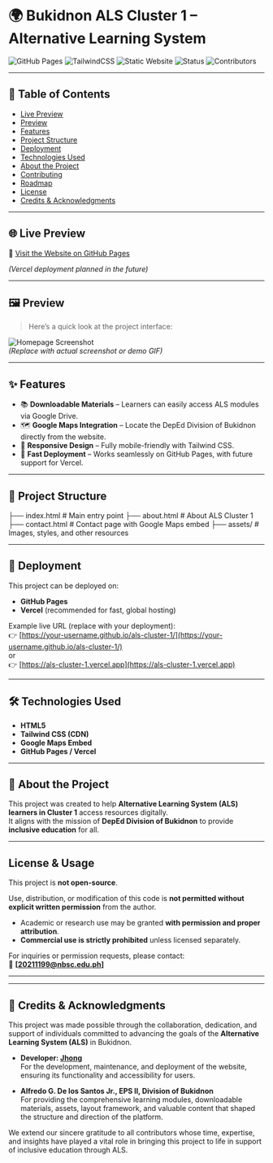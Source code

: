 # 🌍 Bukidnon ALS Cluster 1 – Alternative Learning System  

![GitHub Pages](https://img.shields.io/badge/Deployed-GitHub%20Pages-2ea44f?logo=github)
![TailwindCSS](https://img.shields.io/badge/TailwindCSS-CDN-38B2AC?logo=tailwind-css&logoColor=white)
![Static Website](https://img.shields.io/badge/Type-Static%20Website-blue)
![Status](https://img.shields.io/badge/Status-In%20Development-orange)
![Contributors](https://img.shields.io/github/contributors/JustJhong609/ALS-Cluster-I) 


---

## 📑 Table of Contents
- [Live Preview](#-live-preview) 
- [Preview](#️-preview)
- [Features](#-features)
- [Project Structure](#-project-structure)
- [Deployment](#-deployment)
- [Technologies Used](#-technologies-used)
- [About the Project](#-about-the-project)
- [Contributing](#-contributing)
- [Roadmap](#-roadmap)
- [License](#-license)
- [Credits & Acknowledgments](#-credits--acknowledgments)

---

## 🌐 Live Preview  
📍 [Visit the Website on GitHub Pages](https://justjhong609.github.io/ALS-Cluster-I/)  

*(Vercel deployment planned in the future)*  

---

## 🖼️ Preview
> Here’s a quick look at the project interface:  

![Homepage Screenshot](assets/preview-home.png)  
*(Replace with actual screenshot or demo GIF)*  

---

## ✨ Features
- 📚 **Downloadable Materials** – Learners can easily access ALS modules via Google Drive.  
- 🗺 **Google Maps Integration** – Locate the DepEd Division of Bukidnon directly from the website.  
- 🎨 **Responsive Design** – Fully mobile-friendly with Tailwind CSS. 
- 🚀 **Fast Deployment** – Works seamlessly on GitHub Pages, with future support for Vercel.  

---

## 📂 Project Structure

├── index.html        # Main entry point
├── about.html        # About ALS Cluster 1
├── contact.html      # Contact page with Google Maps embed
├── assets/           # Images, styles, and other resources

---

## 🚀 Deployment
This project can be deployed on:
- **GitHub Pages**  
- **Vercel** (recommended for fast, global hosting)

Example live URL (replace with your deployment):  
👉 [https://your-username.github.io/als-cluster-1/](https://your-username.github.io/als-cluster-1/)  
or  
👉 [https://als-cluster-1.vercel.app](https://als-cluster-1.vercel.app)

---

## 🛠️ Technologies Used
- **HTML5**
- **Tailwind CSS (CDN)**
- **Google Maps Embed**
- **GitHub Pages / Vercel**

---

## 📌 About the Project
This project was created to help **Alternative Learning System (ALS) learners in Cluster 1** access resources digitally.  
It aligns with the mission of **DepEd Division of Bukidnon** to provide **inclusive education** for all.

---

## License & Usage

This project is **not open-source**.

Use, distribution, or modification of this code is **not permitted without explicit written permission** from the author.

- Academic or research use may be granted **with permission and proper attribution**.
- **Commercial use is strictly prohibited** unless licensed separately.

For inquiries or permission requests, please contact:  
📧 **[20211199@nbsc.edu.ph]**


---

---

## 🙏 Credits & Acknowledgments

This project was made possible through the collaboration, dedication, and support of individuals committed to advancing the goals of the **Alternative Learning System (ALS)** in Bukidnon.

- **Developer: [Jhong](https://github.com/JustJhong609)**  
  For the development, maintenance, and deployment of the website, ensuring its functionality and accessibility for users.

- **Alfredo G. De los Santos Jr., EPS II, Division of Bukidnon**  
  For providing the comprehensive learning modules, downloadable materials, assets, layout framework, and valuable content that shaped the structure and direction of the platform.

We extend our sincere gratitude to all contributors whose time, expertise, and insights have played a vital role in bringing this project to life in support of inclusive education through ALS.


